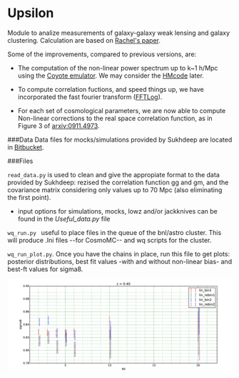 # Upsilon
Module to analize measurements of galaxy-galaxy weak lensing and galaxy clustering.
Calculation are based on [Rachel's paper](http://arxiv.org/abs/1207.1120v3).

Some of the improvements, compared to previous versions, are:

* The computation of the non-linear power spectrum up to k~1 h/Mpc using the 
        [Coyote emulator](http://www.hep.anl.gov/cosmology/CosmicEmu/emu.html). We may consider the [HMcode](https://github.com/alexander-mead/hmcode) later.
 
* To compute correlation fuctions, and speed things up, we have incorporated the fast fourier transform ([FFTLog](http://casa.colorado.edu/~ajsh/FFTLog/#motivation)). 
 
* For each set of cosmological parameters, we are now able to compute Non-linear corrections to the real space correlation function, as in Figure 3 of [arxiv:0911.4973](http://arxiv.org/abs/0911.4973). 

###Data
Data files for mocks/simulations provided by Sukhdeep are located
in [Bitbucket](https://bitbucket.org/sukhdeep89/lowz_clustering_lensing).

###Files 

``read_data.py`` is used to clean and give the appropiate format to the data provided by Sukhdeep: 
rezised the correlation function gg and gm, and
the covariance matrix considering only values up to 70 Mpc (also eliminating the first point).

* input options for simulations, mocks, lowz and/or jackknives 
can be found in the *Useful_data.py* file


``wq_run.py `` useful to place files in the queue of the bnl/astro cluster.
This will produce .Ini files --for CosmoMC-- and wq scripts for the cluster.

``wq_run_plot.py``. Once you have the chains in place, run this file to
get plots: posterior distributions, best fit values -with and without non-linear
bias- and best-ft values for sigma8.


![](https://github.com/ja-vazquez/Upsilon/blob/master/sigma8.jpg)

